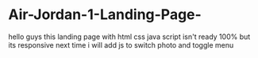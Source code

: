 # Air-Jordan-1-Landing-Page-
hello guys this landing page with html css java script isn't ready 100% but its responsive next time i will add js to switch photo and toggle menu 
